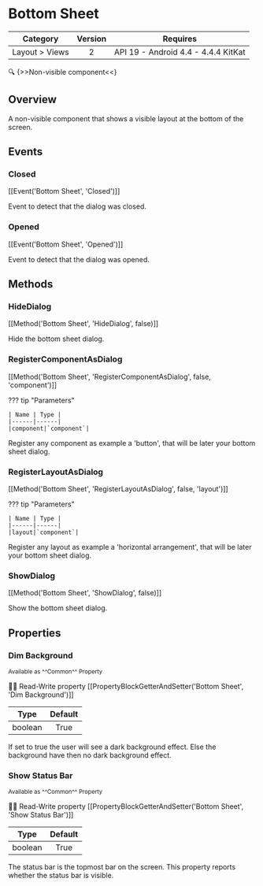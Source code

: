 # Bottom Sheet

| Category | Version | Requires |
|:--------:|:-------:|:--------:|
|Layout > Views|2|API 19 - Android 4.4 - 4.4.4 KitKat|

:mag: {>>Non-visible component<<}

## Overview

A non-visible component that shows a visible layout at the bottom of the screen.

## Events

### Closed

[[Event('Bottom Sheet', 'Closed')]]

Event to detect that the dialog was closed.

### Opened

[[Event('Bottom Sheet', 'Opened')]]

Event to detect that the dialog was opened.

## Methods

### HideDialog

[[Method('Bottom Sheet', 'HideDialog', false)]]

Hide the bottom sheet dialog.

### RegisterComponentAsDialog

[[Method('Bottom Sheet', 'RegisterComponentAsDialog', false, 'component')]]

??? tip "Parameters"

    | Name | Type |
    |------|------|
    |component|`component`|


Register any component as example a 'button', that will be later your bottom sheet dialog.

### RegisterLayoutAsDialog

[[Method('Bottom Sheet', 'RegisterLayoutAsDialog', false, 'layout')]]

??? tip "Parameters"

    | Name | Type |
    |------|------|
    |layout|`component`|


Register any layout as example a 'horizontal arrangement', that will be later your bottom sheet dialog.

### ShowDialog

[[Method('Bottom Sheet', 'ShowDialog', false)]]

Show the bottom sheet dialog.

## Properties

### Dim Background

<small>Available as ^^Common^^ Property</small>

:eyes::pencil: Read-Write property
[[PropertyBlockGetterAndSetter('Bottom Sheet', 'Dim Background')]]

| Type | Default |
|:----:|:-------:|
|boolean|True|

If set to true the user will see a dark background effect. Else the background have then no dark background effect.

### Show Status Bar

<small>Available as ^^Common^^ Property</small>

:eyes::pencil: Read-Write property
[[PropertyBlockGetterAndSetter('Bottom Sheet', 'Show Status Bar')]]

| Type | Default |
|:----:|:-------:|
|boolean|True|

The status bar is the topmost bar on the screen. This property reports whether the status bar is visible.